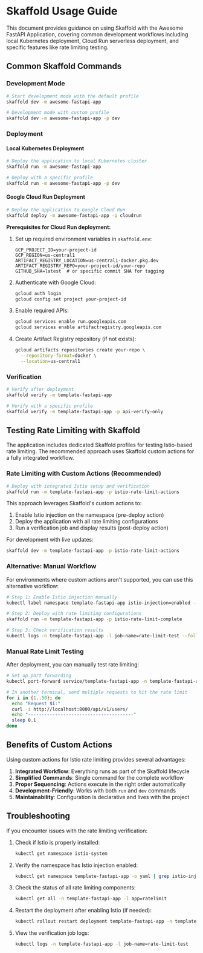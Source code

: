 # Skaffold Usage Guide

This document provides guidance on using Skaffold with the Awesome FastAPI Application, covering common development workflows including local Kubernetes deployment, Cloud Run serverless deployment, and specific features like rate limiting testing.

## Common Skaffold Commands

### Development Mode

```bash
# Start development mode with the default profile
skaffold dev -m awesome-fastapi-app

# Development mode with custom profile
skaffold dev -m awesome-fastapi-app -p dev
```

### Deployment

#### Local Kubernetes Deployment

```bash
# Deploy the application to local Kubernetes cluster
skaffold run -m awesome-fastapi-app

# Deploy with a specific profile
skaffold run -m awesome-fastapi-app -p dev
```

#### Google Cloud Run Deployment

```bash
# Deploy the application to Google Cloud Run
skaffold deploy -m awesome-fastapi-app -p cloudrun
```

**Prerequisites for Cloud Run deployment:**

1. Set up required environment variables in `skaffold.env`:
   ```env
   GCP_PROJECT_ID=your-project-id
   GCP_REGION=us-central1
   ARTIFACT_REGISTRY_LOCATION=us-central1-docker.pkg.dev
   ARTIFACT_REGISTRY_REPO=your-project-id/your-repo
   GITHUB_SHA=latest  # or specific commit SHA for tagging
   ```

2. Authenticate with Google Cloud:
   ```bash
   gcloud auth login
   gcloud config set project your-project-id
   ```

3. Enable required APIs:
   ```bash
   gcloud services enable run.googleapis.com
   gcloud services enable artifactregistry.googleapis.com
   ```

4. Create Artifact Registry repository (if not exists):
   ```bash
   gcloud artifacts repositories create your-repo \
     --repository-format=docker \
     --location=us-central1
   ```

### Verification

```bash
# Verify after deployment
skaffold verify -m template-fastapi-app

# Verify with a specific profile
skaffold verify -m template-fastapi-app -p api-verify-only
```

## Testing Rate Limiting with Skaffold

The application includes dedicated Skaffold profiles for testing Istio-based rate limiting. The recommended approach uses Skaffold custom actions for a fully integrated workflow.

### Rate Limiting with Custom Actions (Recommended)

```bash
# Deploy with integrated Istio setup and verification
skaffold run -m template-fastapi-app -p istio-rate-limit-actions
```

This approach leverages Skaffold's custom actions to:
1. Enable Istio injection on the namespace (pre-deploy action)
2. Deploy the application with all rate limiting configurations
3. Run a verification job and display results (post-deploy action)

For development with live updates:

```bash
skaffold dev -m template-fastapi-app -p istio-rate-limit-actions
```

### Alternative: Manual Workflow

For environments where custom actions aren't supported, you can use this alternative workflow:

```bash
# Step 1: Enable Istio injection manually
kubectl label namespace template-fastapi-app istio-injection=enabled --overwrite

# Step 2: Deploy with rate limiting configurations
skaffold run -m template-fastapi-app -p istio-rate-limit-complete

# Step 3: Check verification results
kubectl logs -n template-fastapi-app -l job-name=rate-limit-test --follow
```

### Manual Rate Limit Testing

After deployment, you can manually test rate limiting:

```bash
# Set up port forwarding
kubectl port-forward service/template-fastapi-app -n template-fastapi-app 8000:80

# In another terminal, send multiple requests to hit the rate limit
for i in {1..50}; do 
  echo "Request $i:"
  curl -i http://localhost:8000/api/v1/users/
  echo "---------------------------------------"
  sleep 0.1
done
```

## Benefits of Custom Actions

Using custom actions for Istio rate limiting provides several advantages:

1. **Integrated Workflow**: Everything runs as part of the Skaffold lifecycle
2. **Simplified Commands**: Single command for the complete workflow
3. **Proper Sequencing**: Actions execute in the right order automatically
4. **Development-Friendly**: Works with both `run` and `dev` commands
5. **Maintainability**: Configuration is declarative and lives with the project

## Troubleshooting

If you encounter issues with the rate limiting verification:

1. Check if Istio is properly installed:
   ```bash
   kubectl get namespace istio-system
   ```

2. Verify the namespace has Istio injection enabled:
   ```bash
   kubectl get namespace template-fastapi-app -o yaml | grep istio-injection
   ```

3. Check the status of all rate limiting components:
   ```bash
   kubectl get all -n template-fastapi-app -l app=ratelimit
   ```

4. Restart the deployment after enabling Istio (if needed):
   ```bash
   kubectl rollout restart deployment template-fastapi-app -n template-fastapi-app
   ```

5. View the verification job logs:
   ```bash
   kubectl logs -n template-fastapi-app -l job-name=rate-limit-test
   ``` 